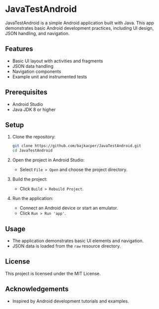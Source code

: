 # JavaTestAndroid

JavaTestAndroid is a simple Android application built with Java. This app demonstrates basic Android development practices, including UI design, JSON handling, and navigation.

## Features

- Basic UI layout with activities and fragments
- JSON data handling
- Navigation components
- Example unit and instrumented tests

## Prerequisites

- Android Studio
- Java JDK 8 or higher

## Setup

1. Clone the repository:
    ```sh
    git clone https://github.com/bajkacper/JavaTestAndroid.git
    cd JavaTestAndroid
    ```

2. Open the project in Android Studio:
    - Select `File > Open` and choose the project directory.

3. Build the project:
    - Click `Build > Rebuild Project`.

4. Run the application:
    - Connect an Android device or start an emulator.
    - Click `Run > Run 'app'`.

## Usage

- The application demonstrates basic UI elements and navigation.
- JSON data is loaded from the `raw` resource directory.

## License

This project is licensed under the MIT License. 

## Acknowledgements

- Inspired by Android development tutorials and examples.
